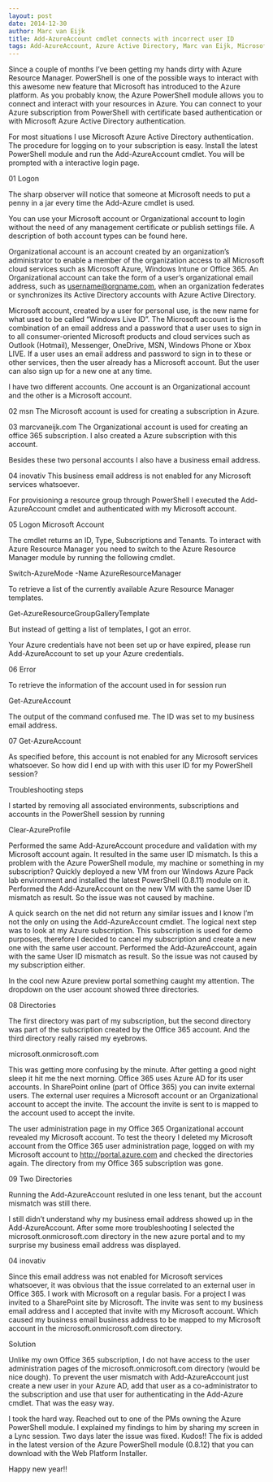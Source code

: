 ```yaml
---
layout: post
date: 2014-12-30
author: Marc van Eijk
title: Add-AzureAccount cmdlet connects with incorrect user ID
tags: Add-AzureAccount, Azure Active Directory, Marc van Eijk, Microsoft account, Microsoft Azure, Organizational account, Powershell
---
```

Since a couple of months I’ve been getting my hands dirty with Azure Resource Manager. PowerShell is one of the possible ways to interact with this awesome new feature that Microsoft has introduced to the Azure platform. As you probably know, the Azure PowerShell module allows you to connect and interact with your resources in Azure. You can connect to your Azure subscription from PowerShell with certificate based authentication or with Microsoft Azure Active Directory authentication.

For most situations I use Microsoft Azure Active Directory authentication. The procedure for logging on to your subscription is easy. Install the latest PowerShell module and run the Add-AzureAccount cmdlet. You will be prompted with a interactive login page.

01 Logon

The sharp observer will notice that someone at Microsoft needs to put a penny in a jar every time the Add-Azure cmdlet is used.

You can use your Microsoft account or Organizational account to login without the need of any management certificate or publish settings file. A description of both account types can be found here.


Organizational account is an account created by an organization’s administrator to enable a member of the organization access to all Microsoft cloud services such as Microsoft Azure, Windows Intune or Office 365. An Organizational account can take the form of a user’s organizational email address, such as username@orgname.com, when an organization federates or synchronizes its Active Directory accounts with Azure Active Directory.

Microsoft account, created by a user for personal use, is the new name for what used to be called “Windows Live ID”. The Microsoft account is the combination of an email address and a password that a user uses to sign in to all consumer-oriented Microsoft products and cloud services such as Outlook (Hotmail), Messenger, OneDrive, MSN, Windows Phone or Xbox LIVE. If a user uses an email address and password to sign in to these or other services, then the user already has a Microsoft account. But the user can also sign up for a new one at any time.

I have two different accounts. One account is an Organizational account and the other is a Microsoft account.

02 msn The Microsoft account is used for creating a subscription in Azure.

03 marcvaneijk.com The Organizational account is used for creating an office 365 subscription. I also created a Azure subscription with this account.

Besides these two personal accounts I also have a business email address.

04 inovativ This business email address is not enabled for any Microsoft services whatsoever.

For provisioning a resource group through PowerShell I executed the Add-AzureAccount cmdlet and authenticated with my Microsoft account.



05 Logon Microsoft Account

The cmdlet returns an ID, Type, Subscriptions and Tenants. To interact with Azure Resource Manager you need to switch to the Azure Resource Manager module by running the following cmdlet.

Switch-AzureMode -Name AzureResourceManager

To retrieve a list of the currently available  Azure Resource Manager templates.

Get-AzureResourceGroupGalleryTemplate

But instead of getting a list of templates, I got an error.

Your Azure credentials have not been set up or have expired, please run Add-AzureAccount to set up your Azure credentials.

06 Error

To retrieve the information of the account used in for session run

Get-AzureAccount

The output of the command confused me. The ID was set to my business email address.

07 Get-AzureAccount

As specified before, this account is not enabled for any Microsoft services whatsoever. So how did I end up with with this user ID for my PowerShell session?

Troubleshooting steps

I started by removing all associated environments, subscriptions and accounts in the PowerShell session by running

Clear-AzureProfile

Performed the same Add-AzureAccount procedure and validation with my Microsoft account again. It resulted in the same user ID mismatch. Is this a problem with the Azure PowerShell module, my machine or something in my subscription? Quickly deployed a new VM from our Windows Azure Pack lab environment and installed the latest PowerShell (0.8.11) module on it. Performed the Add-AzureAccount on the new VM with the same User ID mismatch as result. So the issue was not caused by machine.

A quick search on the net did not return any similar issues and I know I’m not the only on using the Add-AzureAccount cmdlet. The logical next step was to look at my Azure subscription. This subscription is used for demo purposes, therefore I decided to cancel my subscription and create a new one with the same user account. Performed the Add-AzureAccount, again with the same User ID mismatch as result. So the issue was not caused by my subscription either.

In the cool new Azure preview portal something caught my attention. The dropdown on the user account showed three directories.

08 Directories

The first directory was part of my subscription, but the second directory was part of the subscription created by the Office 365 account. And the third directory really raised my eyebrows.

microsoft.onmicrosoft.com

This was getting more confusing by the minute. After getting a good night sleep it hit me the next morning. Office 365 uses Azure AD for its user accounts. In SharePoint online (part of Office 365) you can invite external users. The external user requires a Microsoft account or an Organizational account to accept the invite. The account the invite is sent to is mapped to the account used to accept the invite.

The user administration page in my Office 365 Organizational account revealed my Microsoft account. To test the theory I deleted my Microsoft account from the Office 365 user administration page, logged on with my Microsoft account to http://portal.azure.com and checked the directories again. The directory from my Office 365 subscription was gone.

09 Two Directories

Running the Add-AzureAccount resluted in one less tenant, but the account mismatch was still there.

I still didn’t understand why my business email address showed up in the Add-AzureAccount. After some more troubleshooting I selected the microsoft.onmicrosoft.com directory in the new azure portal and to my surprise my business email address was displayed.

04 inovativ

Since this email address was not enabled for Microsoft services whatsoever, it was obvious that the issue correlated to an external user in Office 365. I work with Microsoft on a regular basis. For a project I was invited to a SharePoint site by Microsoft. The invite was sent to my business email address and I accepted that invite with my Microsoft account. Which caused my business email business address to be mapped to my Microsoft account in the microsoft.onmicrosoft.com directory.

Solution

Unlike my own Office 365 subscription, I do not have access to the user administration pages of the microsoft.onmicrosoft.com directory (would be nice dough). To prevent the user mismatch with Add-AzureAccount just create a new user in your Azure AD, add that user as a co-administrator to the subscription and use that user for authenticating in the Add-Azure cmdlet. That was the easy way.

I took the hard way. Reached out to one of the PMs owning the Azure PowerShell module. I explained my findings to him by sharing my screen in a Lync session. Two days later the issue was fixed. Kudos!! The fix is added in the latest version of the Azure PowerShell module (0.8.12) that you can download with the Web Platform Installer.

Happy new year!!

